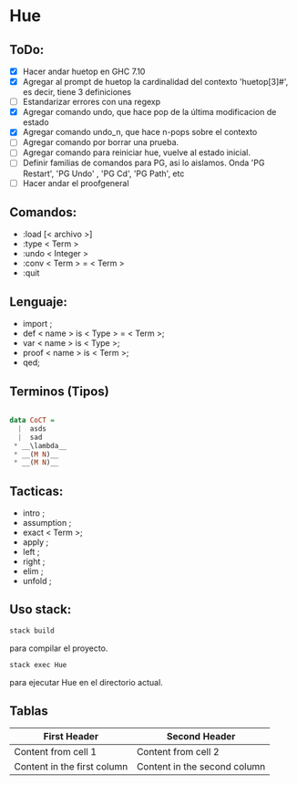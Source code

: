 Hue
===

ToDo:
---
- [x] Hacer andar huetop en GHC 7.10
- [x] Agregar al prompt de huetop la cardinalidad del contexto 'huetop[3]#', es decir, tiene 3 definiciones
- [ ] Estandarizar errores con una regexp
- [x] Agregar comando undo, que hace pop de la última modificacion de estado
- [x] Agregar comando undo_n, que hace n-pops sobre el contexto
- [ ] Agregar comando por borrar una prueba.
- [ ] Agregar comando para reiniciar hue, vuelve al estado inicial.
- [ ] Definir familias de comandos para PG, asi lo aislamos. Onda 'PG Restart', 'PG Undo' , 'PG Cd', 'PG Path', etc
- [ ] Hacer andar el proofgeneral

Comandos:
---
- :load [< archivo >]
- :type < Term >
- :undo < Integer >
- :conv < Term > = < Term >
- :quit

Lenguaje:
---
- import ;
- def < name > is < Type > = < Term >;
- var < name > is < Type >;
- proof < name > is < Term >;
- qed;

Terminos (Tipos)
---

```haskell

data CoCT = 
  |  asds
  |  sad
 * __\lambda__
 * __(M N)__
 * __(M N)__
```

Tacticas:
---
- intro ;
- assumption ;
- exact < Term >;
- apply ;
- left ;
- right ;
- elim ;
- unfold ;

Uso stack:
---
```bash
stack build
```
para compilar el proyecto.

```bash
stack exec Hue
```
para ejecutar Hue en el directorio actual.


Tablas
---

First Header | Second Header
------------ | -------------
Content from cell 1 | Content from cell 2
Content in the first column | Content in the second column
